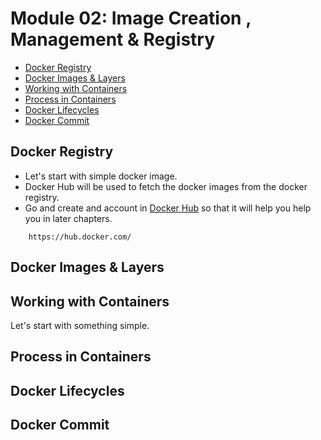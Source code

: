 # Module 02: Image Creation , Management & Registry
* [Docker Registry]()
* [Docker Images & Layers]()
* [Working with Containers]()
* [Process in Containers]()
* [Docker Lifecycles]()
* [Docker Commit]()

## Docker Registry
* Let's start with simple docker image.
* Docker Hub will be used to fetch the docker images from the docker registry.
* Go and create and account in [Docker Hub](https://hub.docker.com/) so that it will help you help you in later chapters.

```
    https://hub.docker.com/
```

## Docker Images & Layers

## Working with Containers
Let's start with something simple.

## Process in Containers

## Docker Lifecycles


## Docker Commit

